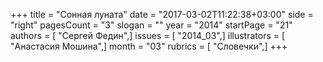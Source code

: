 +++
title = "Сонная луната"
date = "2017-03-02T11:22:38+03:00"
side = "right"
pagesCount = "3"
slogan = ""
year = "2014"
startPage = "21"
authors = [ "Сергей Федин",]
issues = [ "2014_03",]
illustrators = [ "Анастасия Мошина",]
month = "03"
rubrics = [ "Словечки",]
+++
